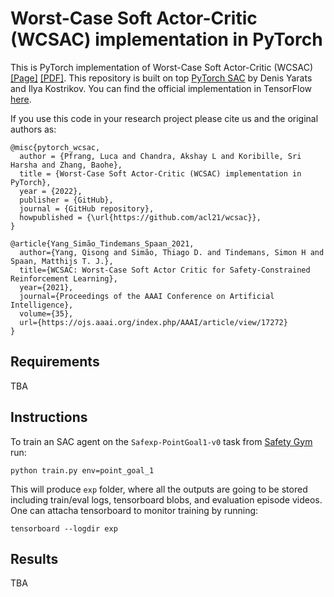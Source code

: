 # Worst-Case Soft Actor-Critic (WCSAC) implementation in PyTorch

This is PyTorch implementation of Worst-Case Soft Actor-Critic (WCSAC) [[Page]](https://ojs.aaai.org/index.php/AAAI/article/view/17272) [[PDF]](https://www.st.ewi.tudelft.nl/mtjspaan/pub/Yang21aaai.pdf). This repository is built on top [PyTorch SAC](https://github.com/denisyarats/pytorch_sac) by Denis Yarats and Ilya Kostrikov. You can find the official implementation in TensorFlow [here](https://github.com/AlgTUDelft/WCSAC).

If you use this code in your research project please cite us and the original authors as:
```
@misc{pytorch_wcsac,
  author = {Pfrang, Luca and Chandra, Akshay L and Koribille, Sri Harsha and Zhang, Baohe},
  title = {Worst-Case Soft Actor-Critic (WCSAC) implementation in PyTorch},
  year = {2022},
  publisher = {GitHub},
  journal = {GitHub repository},
  howpublished = {\url{https://github.com/acl21/wcsac}},
}

@article{Yang_Simão_Tindemans_Spaan_2021,
  author={Yang, Qisong and Simão, Thiago D. and Tindemans, Simon H and Spaan, Matthijs T. J.},
  title={WCSAC: Worst-Case Soft Actor Critic for Safety-Constrained Reinforcement Learning},
  year={2021},
  journal={Proceedings of the AAAI Conference on Artificial Intelligence}, 
  volume={35},
  url={https://ojs.aaai.org/index.php/AAAI/article/view/17272}
}
```

## Requirements
TBA

## Instructions
To train an SAC agent on the `Safexp-PointGoal1-v0` task from [Safety Gym](https://openai.com/blog/safety-gym/) run:
```
python train.py env=point_goal_1
```
This will produce `exp` folder, where all the outputs are going to be stored including train/eval logs, tensorboard blobs, and evaluation episode videos. One can attacha tensorboard to monitor training by running:
```
tensorboard --logdir exp
```

## Results
TBA
